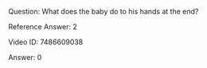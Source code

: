 Question: What does the baby do to his hands at the end?

Reference Answer: 2

Video ID: 7486609038

Answer: 0

